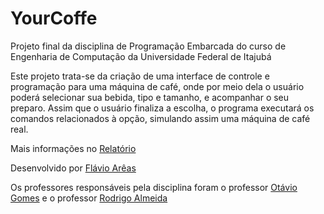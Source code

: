 # YourCoffe

Projeto final da disciplina de Programação Embarcada do curso de Engenharia de Computação da Universidade Federal de Itajubá

Este projeto trata-se da criação de uma interface de controle e programação para uma máquina de café, onde por meio dela o usuário poderá selecionar sua bebida, tipo e tamanho, e acompanhar o seu preparo. Assim que o usuário finaliza a escolha, o programa executará os comandos relacionados à opção, simulando assim uma máquina de café real.

Mais informações no [Relatório](https://github.com/areasflavio/YourCoffe/blob/main/Anexos/Relatorio_Projeto_Final_ECOP14.pdf)

Desenvolvido por  [Flávio Arêas](http://www.linkedin.com/in/areasflavio)

Os professores responsáveis pela disciplina foram o professor [Otávio Gomes](https://www.linkedin.com/in/otaviogomes/) e o professor [Rodrigo Almeida](https://www.linkedin.com/in/rmaalmeida/)
